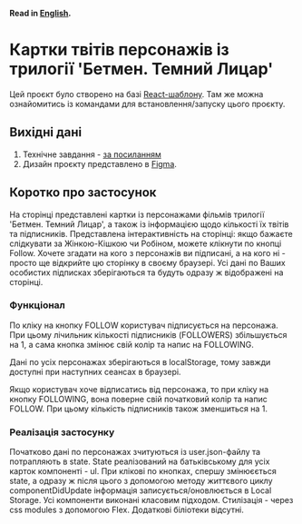 **Read in [English](README.en.md).**

# Картки твітів персонажів із трилогії 'Бетмен. Темний Лицар'

Цей проєкт було створено на базі
[React-шаблону](https://github.com/facebook/create-react-app). Там же можна
ознайомитись із командами для встановлення/запуску цього проєкту.

## Вихідні дані

1. Технічне завдання -
   [за посиланням](https://bootcampitgeneration.slack.com/files/U0418LD7WBW/F04GDAKGHHQ/________________________________goit__1_.pdf)
2. Дизайн проєкту представлено в
   [Figma](https://www.figma.com/file/zun1oP6NmS2Lmgbcj6e1IG/Test?node-id=0%3A1&t=MdaCSZsMd1g1SvZ9-0).

## Коротко про застосунок

На сторінці представлені картки із персонажами фільмів трилогії 'Бетмен. Темний
Лицар', а також із інформацією щодо кількості їх твітів та підписників.
Представлена інтерактивність на сторінці: якщо бажаєте слідкувати за
Жінкою-Кішкою чи Робіном, можете клікнути по кнопці Follow. Хочете згадати на
кого з персонажів ви підписані, а на кого ні - просто ще відкрийте цю сторінку в
своєму браузері. Усі дані по Ваших особистих підписках зберігаються та будуть
одразу ж відображені на сторінці.

### Функціонал

По кліку на кнопку FOLLOW користувач підписується на персонажа. При цьому
лічильник кількості підписників (FOLLOWERS) збільшується на 1, а сама кнопка
змінює свій колір та напис на FOLLOWING.

Дані по усіх персонажах зберігаються в localStorage, тому завжди доступні при
наступних сеансах в браузері.

Якщо користувач хоче відписатись від персонажа, то при кліку на кнопку
FOLLOWING, вона поверне свій початковий колір та напис FOLLOW. При цьому
кількість підписників також зменшиться на 1.

### Реалізація застосунку

Початково дані по персонажах зчитуються із user.json-файлу та потрапляють в
state. State реалізований на батьківському для усіх карток компоненті - ul. При
клікові по кнопках, спершу змінюєється state, а одразу ж після цього з допомогою
методу життєвого циклу componentDidUpdate інформація записується/оновлюється в
Local Storage. Усі компоненти виконані класовим підходом. Стилізація - через css
modules з допомогою Flex. Додаткові біліотеки відсутні.
